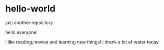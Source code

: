 # hello-world
just another repository

hello everyone!

i like reading,movies and learning new things!
i drank a lot of water today
